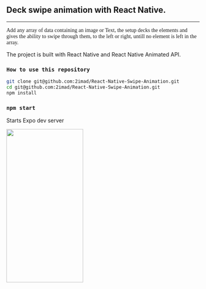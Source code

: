 ## Deck swipe animation with React Native.

---

<p style="font-family:Montserrat;">
Add any array of data containing an image or Text, the setup decks the elements and gives the ability to swipe through them, to the left or right, untill no element is left in the array.
</p>

The project is built with React Native and React Native Animated API.

### `How to use this repository`

```bash
git clone git@github.com:2imad/React-Native-Swipe-Animation.git
cd git@github.com:2imad/React-Native-Swipe-Animation.git
npm install

```

### `npm start`

Starts Expo dev server

<img src="swipe.gif" width="200" height="400" />
